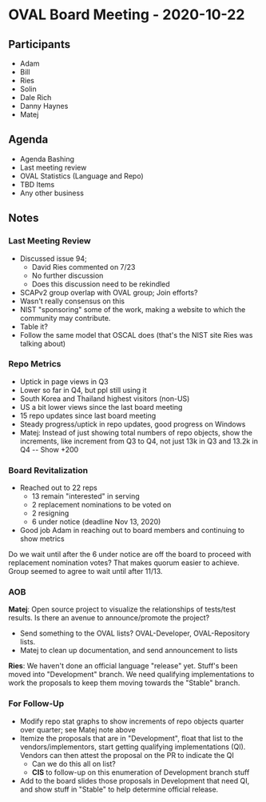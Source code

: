 # OVAL Board Meeting - 2020-10-22

## Participants
- Adam
- Bill
- Ries
- Solin
- Dale Rich
- Danny Haynes
- Matej

## Agenda
- Agenda Bashing
- Last meeting review
- OVAL Statistics (Language and Repo)
- TBD Items
- Any other business

## Notes

### Last Meeting Review
- Discussed issue 94;
	- David Ries commented on 7/23
	- No further discussion
	- Does this discussion need to be rekindled
- SCAPv2 group overlap with OVAL group; Join efforts?
- Wasn't really consensus on this
- NIST "sponsoring" some of the work, making a website to which the community may contribute.
- Table it?
- Follow the same model that OSCAL does (that's the NIST site Ries was talking about)

### Repo Metrics
- Uptick in page views in Q3
- Lower so far in Q4, but ppl still using it
- South Korea and Thailand highest visitors (non-US)
- US a bit lower views since the last board meeting
- 15 repo updates since last board meeting
- Steady progress/uptick in repo updates, good progress on Windows
- Matej: Instead of just showing total numbers of repo objects, show the increments, like increment from Q3 to Q4, not just 13k in Q3 and 13.2k in Q4 -- Show +200

### Board Revitalization
- Reached out to 22 reps
	- 13 remain "interested" in serving
	- 2 replacement nominations to be voted on
	- 2 resigning
	- 6 under notice (deadline Nov 13, 2020)
- Good job Adam in reaching out to board members and continuing to show metrics

Do we wait until after the 6 under notice are off the board to proceed with replacement nomination votes?  That makes quorum easier to achieve.  Group seemed to agree to wait until after 11/13.

### AOB
**Matej**: Open source project to visualize the relationships of tests/test results. Is there an avenue to announce/promote the project?
- Send something to the OVAL lists?  OVAL-Developer, OVAL-Repository lists.
- Matej to clean up documentation, and send announcement to lists

**Ries**: We haven't done an official language "release" yet.  Stuff's been moved into "Development" branch.  We need qualifying implementations to work the proposals to keep them moving towards the "Stable" branch.

### For Follow-Up
- Modify repo stat graphs to show increments of repo objects quarter over quarter; see Matej note above
- Itemize the proposals that are in "Development", float that list to the vendors/implementors, start getting qualifying implementations (QI).  Vendors can then attest the proposal on the PR to indicate the QI
	- Can we do this all on list?
	- **CIS** to follow-up on this enumeration of Development branch stuff
- Add to the board slides those proposals in Development that need QI, and show stuff in "Stable" to help determine official release.
